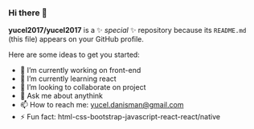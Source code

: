 ### Hi there 👋


**yucel2017/yucel2017** is a ✨ _special_ ✨ repository because its `README.md` (this file) appears on your GitHub profile.

Here are some ideas to get you started:

- 🔭 I’m currently working on front-end
- 🌱 I’m currently learning react
- 👯 I’m looking to collaborate on project
- 💬 Ask me about anythink
- 📫 How to reach me: yucel.danisman@gmail.com
- ⚡ Fun fact: html-css-bootstrap-javascript-react-react/native

